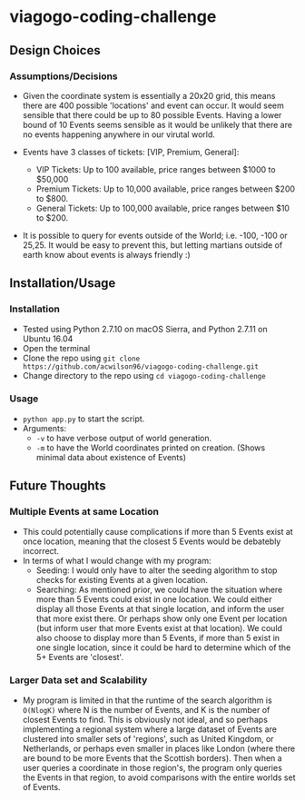 # viagogo-coding-challenge

## Design Choices

### Assumptions/Decisions

* Given the coordinate system is essentially a 20x20 grid, this means there are 400 possible 'locations' and event can occur. It would seem sensible that there could be up to 80 possible Events. Having a lower bound of 10 Events seems sensible as it would be unlikely that there are no events happening anywhere in our virutal world.

* Events have 3 classes of tickets: [VIP, Premium, General]:
  * VIP Tickets: Up to 100 available, price ranges between $1000 to $50,000
  * Premium Tickets: Up to 10,000 available, price ranges between $200 to $800.
  * General Tickets: Up to 100,000 available, price ranges between $10 to $200.

* It is possible to query for events outside of the World; i.e. -100, -100 or 25,25. It would be easy to prevent this, but letting martians outside of earth know about events is always friendly :)

## Installation/Usage

### Installation
* Tested using Python 2.7.10 on macOS Sierra, and Python 2.7.11 on Ubuntu 16.04
* Open the terminal
* Clone the repo using `git clone https://github.com/acwilson96/viagogo-coding-challenge.git`
* Change directory to the repo using `cd viagogo-coding-challenge`


### Usage
* `python app.py` to start the script.
* Arguments:
  * `-v` to have verbose output of world generation.
  * `-m` to have the World coordinates printed on creation. (Shows minimal data about existence of Events)

## Future Thoughts

### Multiple Events at same Location
* This could potentially cause complications if more than 5 Events exist at once location, meaning that the closest 5 Events would be debatebly incorrect.
* In terms of what I would change with my program:
  * Seeding: I would only have to alter the seeding algorithm to stop checks for existing Events at a given location.
  * Searching: As mentioned prior, we could have the situation where more than 5 Events could exist in one location. We could either display all those Events at that single location, and inform the user that more exist there. Or perhaps show only one Event per location (but inform user that more Events exist at that location). We could also choose to display more than 5 Events, if more than 5 exist in one single location, since it could be hard to determine which of the 5+ Events are 'closest'.

### Larger Data set and Scalability
* My program is limited in that the runtime of the search algorithm is `O(NlogK)` where N is the number of Events, and K is the number of closest Events to find. This is obviously not ideal, and so perhaps implementing a regional system where a large dataset of Events are clustered into smaller sets of 'regions', such as United Kingdom, or Netherlands, or perhaps even smaller in places like London (where there are bound to be more Events that the Scottish borders). Then when a user queries a coordinate in those region's, the program only queries the Events in that region, to avoid comparisons with the entire worlds set of Events.